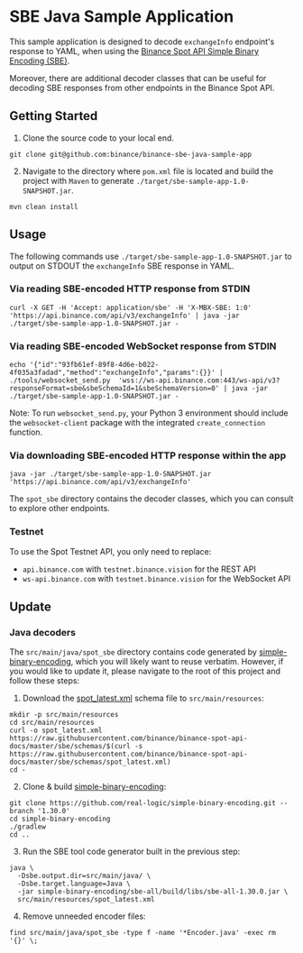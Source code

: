 # SBE Java Sample Application

This sample application is designed to decode `exchangeInfo` endpoint's response to YAML, when using the [Binance Spot API Simple Binary Encoding (SBE)](https://github.com/binance/binance-spot-api-docs/blob/master/faqs/sbe_faq.md).

Moreover, there are additional decoder classes that can be useful for decoding SBE responses from other endpoints in the Binance Spot API.

## Getting Started

1. Clone the source code to your local end.
```shell
git clone git@github.com:binance/binance-sbe-java-sample-app
```

2. Navigate to the directory where `pom.xml` file is located and build the project with `Maven` to generate `./target/sbe-sample-app-1.0-SNAPSHOT.jar`.

```shell
mvn clean install
```

## Usage

The following commands use `./target/sbe-sample-app-1.0-SNAPSHOT.jar` to output on STDOUT the `exchangeInfo` SBE response in YAML.

### Via reading SBE-encoded HTTP response from STDIN

```shell
curl -X GET -H 'Accept: application/sbe' -H 'X-MBX-SBE: 1:0' 'https://api.binance.com/api/v3/exchangeInfo' | java -jar ./target/sbe-sample-app-1.0-SNAPSHOT.jar -
```

### Via reading SBE-encoded WebSocket response from STDIN

```shell
echo '{"id":"93fb61ef-89f8-4d6e-b022-4f035a3fadad","method":"exchangeInfo","params":{}}' | ./tools/websocket_send.py  'wss://ws-api.binance.com:443/ws-api/v3?responseFormat=sbe&sbeSchemaId=1&sbeSchemaVersion=0' | java -jar ./target/sbe-sample-app-1.0-SNAPSHOT.jar -
```

Note: To run `websocket_send.py`, your Python 3 environment should include the `websocket-client` package with the integrated `create_connection` function.

### Via downloading SBE-encoded HTTP response within the app

```shell
java -jar ./target/sbe-sample-app-1.0-SNAPSHOT.jar 'https://api.binance.com/api/v3/exchangeInfo'
```

The `spot_sbe` directory contains the decoder classes, which you can consult to explore other endpoints.

### Testnet 
To use the Spot Testnet API, you only need to replace:
- `api.binance.com` with `testnet.binance.vision` for the REST API
- `ws-api.binance.com` with `testnet.binance.vision` for the WebSocket API

## Update

### Java decoders

The `src/main/java/spot_sbe` directory contains code generated by [simple-binary-encoding](https://github.com/real-logic/simple-binary-encoding), which you will likely want to reuse verbatim. However, if you would like to update it, please navigate to the root of this project and follow these steps:

1) Download the [spot_latest.xml](https://github.com/binance/binance-spot-api-docs/tree/master/sbe/schemas/spot_latest.xml) schema file to `src/main/resources`:
```shell
mkdir -p src/main/resources
cd src/main/resources
curl -o spot_latest.xml https://raw.githubusercontent.com/binance/binance-spot-api-docs/master/sbe/schemas/$(curl -s https://raw.githubusercontent.com/binance/binance-spot-api-docs/master/sbe/schemas/spot_latest.xml)
cd -
```

2) Clone & build [simple-binary-encoding](https://github.com/real-logic/simple-binary-encoding):
```shell
git clone https://github.com/real-logic/simple-binary-encoding.git --branch '1.30.0'
cd simple-binary-encoding
./gradlew
cd ..
```

3) Run the SBE tool code generator built in the previous step:
```shell
java \
  -Dsbe.output.dir=src/main/java/ \
  -Dsbe.target.language=Java \
  -jar simple-binary-encoding/sbe-all/build/libs/sbe-all-1.30.0.jar \
  src/main/resources/spot_latest.xml
```

4) Remove unneeded encoder files:
```shell
find src/main/java/spot_sbe -type f -name '*Encoder.java' -exec rm '{}' \;
```
